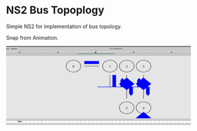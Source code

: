 # NS2 Bus Topoplogy
Simple NS2 for implementation of bus topology.

Snap from Animation.

![Snap from animation](https://github.com/Kashyap-Nirmal/Practice_Modules/blob/master/NS2/Bus%20topology/Animation%20snap.png)
